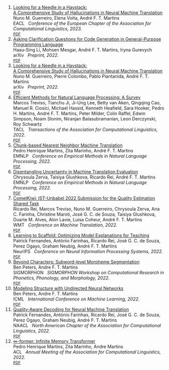 
<div class="publications">
<ol class="bibliography">

<li>
<div class="pub-row">
  <div class="col-sm-15" style="position: relative;width: 100%;">
      <div class="title"><a href="https://arxiv.org/abs/2208.05309">Looking for a Needle in a Haystack: <br> A Comprehensive Study of Hallucinations in Neural Machine Translation</a></div>
      <div class="author">Nuno M. Guerreiro, Elena Voita, André F. T. Martins</div>
      <div class="periodical" style="position: relative; padding-bottom: 1px;"><span class="badge badge-mine">EACL</span> &nbsp; <em>Conference of the European Chapter of the Association for Computational Linguistics, 2023.</em></div>
    <div class="links">
      <a href="https://arxiv.org/pdf/2208.05309.pdf" class="btn btn-sm z-depth-1" role="button" target="_blank" style="font-size:12px;">PDF</a>
    </div>
  </div>
</div>
</li>

<li>
<div class="pub-row">
  <div class="col-sm-15" style="position: relative;width: 100%;">
      <div class="title"><a href="https://arxiv.org/abs/2212.09885">Asking Clarification Questions for Code Generation in General-Purpose Programming Language</a></div>
      <div class="author">Haau-Sing Li, Mohsen Mesgar, André F. T. Martins, Iryna Gurevych</div>
      <div class="periodical" style="position: relative; padding-bottom: 1px;"><span class="badge badge-mine">arXiv</span> &nbsp; <em>Preprint, 2022.</em>
      </div>
    <div class="links">
      <a href="https://arxiv.org/pdf/2212.09885.pdf" class="btn btn-sm z-depth-1" role="button" target="_blank" style="font-size:12px;">PDF</a>
    </div>
  </div>
</div>
</li>

<li>
<div class="pub-row">
  <div class="col-sm-15" style="position: relative;width: 100%;">
      <div class="title"><a href="https://arxiv.org/abs/2212.09631">Looking for a Needle in a Haystack: <br> A Comprehensive Study of Hallucinations in Neural Machine Translation</a></div>
      <div class="author">Nuno M. Guerreiro, Pierre Colombo, Pablo Piantanida, André F. T. Martins</div>
      <div class="periodical" style="position: relative; padding-bottom: 1px;"><span class="badge badge-mine">arXiv</span> &nbsp; <em>Preprint, 2022.</em>
      </div>
    <div class="links">
      <a href="https://arxiv.org/pdf/2212.09631.pdf" class="btn btn-sm z-depth-1" role="button" target="_blank" style="font-size:12px;">PDF</a>
    </div>
  </div>
</div>
</li>

<li>
<div class="pub-row">
  <div class="col-sm-15" style="position: relative;width: 100%;">
      <div class="title"><a href="https://arxiv.org/abs/2209.00099">Efficient Methods for Natural Language Processing: A Survey</a></div>
      <div class="author">Marcos Treviso, Tianchu Ji, Ji-Ung Lee, Betty van Aken, Qingqing Cao, Manuel R. Ciosici, Michael Hassid, Kenneth Heafield, Sara Hooker, Pedro H. Martins, André F. T. Martins, Peter Milder, Colin Raffel, Edwin Simpson, Noam Slonim, Niranjan Balasubramanian, Leon Derczynski, Roy Schwartz</div>
      <div class="periodical" style="position: relative; padding-bottom: 1px;"><span class="badge badge-mine">TACL</span> &nbsp; <em>Transactions of the Association for Computational Linguistics, 2022.</em>
      </div>
    <div class="links">
      <a href="https://arxiv.org/pdf/2209.00099.pdf" class="btn btn-sm z-depth-1" role="button" target="_blank" style="font-size:12px;">PDF</a>
    </div>
  </div>
</div>
</li>

<li>
<div class="pub-row">
  <div class="col-sm-15" style="position: relative;width: 100%;">
      <div class="title"><a href="https://arxiv.org/abs/2205.12230">Chunk-based Nearest Neighbor Machine Translation</a></div>
      <div class="author">Pedro Henrique Martins, Zita Marinho, André F. T. Martins</div>
      <div class="periodical" style="position: relative; padding-bottom: 1px;"><span class="badge badge-mine">EMNLP</span> &nbsp; <em>Conference on Empirical Methods in Natural Language Processing, 2022.</em>
      </div>
    <div class="links">
      <a href="https://arxiv.org/pdf/2205.12230.pdf" class="btn btn-sm z-depth-1" role="button" target="_blank" style="font-size:12px;">PDF</a>
    </div>
  </div>
</div>
</li>

<li>
<div class="pub-row">
  <div class="col-sm-15" style="position: relative;width: 100%;">
      <div class="title"><a href="https://arxiv.org/abs/2204.06546">Disentangling Uncertainty in Machine Translation Evaluation</a></div>
      <div class="author">Chrysoula Zerva, Taisiya Glushkova, Ricardo Rei, André F. T. Martins</div>
      <div class="periodical" style="position: relative; padding-bottom: 1px;"><span class="badge badge-mine">EMNLP</span> &nbsp; <em>Conference on Empirical Methods in Natural Language Processing, 2022.</em>
      </div>
    <div class="links">
      <a href="https://arxiv.org/pdf/2204.06546.pdf" class="btn btn-sm z-depth-1" role="button" target="_blank" style="font-size:12px;">PDF</a>
    </div>
  </div>
</div>
</li>

<li>
<div class="pub-row">
  <div class="col-sm-15" style="position: relative;width: 100%;">
      <div class="title"><a href="https://arxiv.org/abs/2209.06243">CometKiwi: IST-Unbabel 2022 Submission for the Quality Estimation Shared Task</a></div>
      <div class="author">Ricardo Rei, Marcos Treviso, Nuno M. Guerreiro, Chrysoula Zerva, Ana C. Farinha, Christine Maroti, José G. C. de Souza, Taisiya Glushkova, Duarte M. Alves, Alon Lavie, Luisa Coheur, André F. T. Martins</div>
      <div class="periodical" style="position: relative; padding-bottom: 1px;"><span class="badge badge-work">WMT</span> &nbsp; <em>Conference on Machine Translation, 2022.</em>
      </div>
    <div class="links">
      <a href="https://arxiv.org/pdf/2209.06243.pdf" class="btn btn-sm z-depth-1" role="button" target="_blank" style="font-size:12px;">PDF</a>
    </div>
  </div>
</div>
</li>


<li>
<div class="pub-row">
  <div class="col-sm-15" style="position: relative;width: 100%;">
      <div class="title"><a href="https://arxiv.org/abs/2204.10810">Learning to Scaffold: Optimizing Model Explanations for Teaching</a></div>
      <div class="author">Patrick Fernandes, António Farinhas, Ricardo Rei, José G. C. de Souza, Perez Ogayo, Graham Neubig, André F. T. Martins</div>
      <div class="periodical" style="position: relative; padding-bottom: 1px;"><span class="badge badge-mine">NeurIPS</span> &nbsp; <em>Conference on Neural Information Processing Systems, 2022.</em>
      </div>
    <div class="links">
      <a href="https://arxiv.org/pdf/2204.10810.pdf" class="btn btn-sm z-depth-1" role="button" target="_blank" style="font-size:12px;">PDF</a>
    </div>
  </div>
</div>
</li>

<li>
<div class="pub-row">
  <div class="col-sm-15" style="position: relative;width: 100%;">
      <div class="title"><a href="https://arxiv.org/abs/2208.05309">Beyond Characters: Subword-level Morpheme Segmentation</a></div>
      <div class="author">Ben Peters, Andre F. T. Martins</div>
      <div class="periodical" style="position: relative; padding-bottom: 1px;"><span class="badge badge-work">SIGMORPHON</span> &nbsp; <em>SIGMORPHON Workshop on Computational Research in Phonetics, Phonology, and Morphology, 2022.</em>
      </div>
    <div class="links">
      <a href="https://arxiv.org/pdf/2208.05309.pdf" class="btn btn-sm z-depth-1" role="button" target="_blank" style="font-size:12px;">PDF</a>
    </div>
  </div>
</div>
</li>

<li>
<div class="pub-row">
  <div class="col-sm-15" style="position: relative;width: 100%;">
      <div class="title"><a href="https://proceedings.mlr.press/v162/mihaylova22a.html">Modeling Structure with Undirected Neural Networks</a></div>
      <div class="author">Ben Peters, Andre F. T. Martins</div>
      <div class="periodical" style="position: relative; padding-bottom: 1px;"><span class="badge badge-mine">ICML</span> &nbsp; <em>International Conference on Machine Learning, 2022.</em>
      </div>
    <div class="links">
      <a href="https://proceedings.mlr.press/v162/mihaylova22a/mihaylova22a.pdf" class="btn btn-sm z-depth-1" role="button" target="_blank" style="font-size:12px;">PDF</a>
    </div>
  </div>
</div>
</li>

<li>
<div class="pub-row">
  <div class="col-sm-15" style="position: relative;width: 100%;">
      <div class="title"><a href="https://arxiv.org/abs/2205.00978">Quality-Aware Decoding for Neural Machine Translation</a></div>
      <div class="author">Patrick Fernandes, António Farinhas, Ricardo Rei, José G. C. de Souza, Perez Ogayo, Graham Neubig, André F. T. Martins</div>
      <div class="periodical" style="position: relative; padding-bottom: 1px;"><span class="badge badge-mine">NAACL</span> &nbsp; <em>North American Chapter of the Association for Computational Linguistics, 2022.</em>
      </div>
    <div class="links">
      <a href="https://arxiv.org/abs/2205.00978" class="btn btn-sm z-depth-1" role="button" target="_blank" style="font-size:12px;">PDF</a>
    </div>
  </div>
</div>
</li>

<li>
<div class="pub-row">
  <div class="col-sm-15" style="position: relative;width: 100%;">
      <div class="title"><a href="https://aclanthology.org/2022.acl-long.375/">∞-former: Infinite Memory Transformer</a></div>
      <div class="author">Pedro Henrique Martins, Zita Marinho, Andre Martins</div>
      <div class="periodical" style="position: relative; padding-bottom: 1px;"><span class="badge badge-mine">ACL</span> &nbsp; <em>Annual Meeting of the Association for Computational Linguistics, 2022.</em>
      </div>
    <div class="links">
      <a href="https://aclanthology.org/2022.acl-long.375.pdf" class="btn btn-sm z-depth-1" role="button" target="_blank" style="font-size:12px;">PDF</a>
    </div>
  </div>
</div>
</li>


</ol>
</div>
